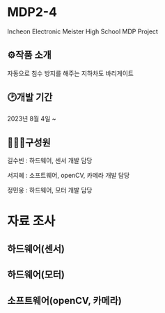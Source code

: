 # MDP2-4

Incheon Electronic Meister High School MDP Project

## ⚙작품 소개

자동으로 침수 방지를 해주는 지하차도 바리게이트

## 🕑개발 기간

2023년 8월 4일 ~

## 👩‍👦‍👦구성원

길수빈 : 하드웨어, 센서 개발 담당

서지혜 : 소프트웨어, openCV, 카메라 개발 담당

정민웅 : 하드웨어, 모터 개발 담당

# 자료 조사

## 하드웨어(센서)

## 하드웨어(모터)

## 소프트웨어(openCV, 카메라)





